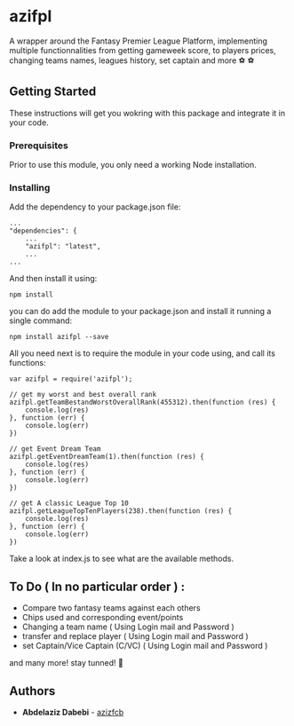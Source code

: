 # azifpl
A wrapper around the Fantasy Premier League Platform, implementing multiple functionnalities from getting gameweek score, to players prices, changing teams names, leagues history, set captain and more ⚽ ⚽

## Getting Started

These instructions will get you wokring with this package and integrate it in your code.

### Prerequisites

Prior to use this module, you only need a working Node installation.

### Installing

Add the dependency to your package.json file:

```
...
"dependencies": {
    ...
    "azifpl": "latest",
    ...
...
```

And then install it using:

```
npm install
```

you can do add the module to your package.json and install it running a single command:
```
npm install azifpl --save
```
All you need next is to require the module in your code using, and call its functions:

```
var azifpl = require('azifpl');

// get my worst and best overall rank
azifpl.getTeamBestandWorstOverallRank(455312).then(function (res) {
    console.log(res)
}, function (err) {
    console.log(err)
})

// get Event Dream Team
azifpl.getEventDreamTeam(1).then(function (res) {
    console.log(res)
}, function (err) {
    console.log(err)
})

// get A classic League Top 10
azifpl.getLeagueTopTenPlayers(238).then(function (res) {
    console.log(res)
}, function (err) {
    console.log(err)
})
```

Take a look at index.js to see what are the available methods.

## To Do ( In no particular order ) :
* Compare two fantasy teams against each others
* Chips used and corresponding event/points
* Changing a team name ( Using Login mail and Password )
* transfer and replace player ( Using Login mail and Password )
* set Captain/Vice Captain (C/VC) ( Using Login mail and Password )

and many more! stay tunned! 👀

## Authors

* **Abdelaziz Dabebi** - [azizfcb](https://github.com/azizfcb)

